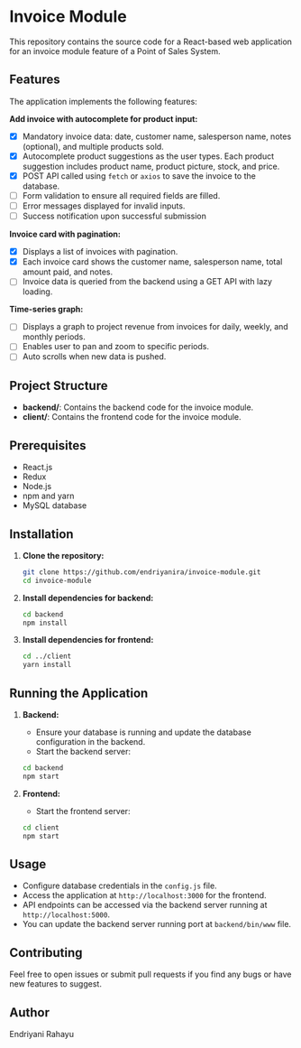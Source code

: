 # Invoice Module

This repository contains the source code for a React-based web application for an invoice module feature of a Point of Sales System.

## Features

The application implements the following features:

**Add invoice with autocomplete for product input:**

- [x] Mandatory invoice data: date, customer name, salesperson name, notes (optional), and multiple products sold.
- [x] Autocomplete product suggestions as the user types. Each product suggestion includes product name, product picture, stock, and price.
- [x] POST API called using `fetch` or `axios` to save the invoice to the database.
- [ ] Form validation to ensure all required fields are filled.
- [ ] Error messages displayed for invalid inputs.
- [ ] Success notification upon successful submission

**Invoice card with pagination:**

- [x] Displays a list of invoices with pagination.
- [x] Each invoice card shows the customer name, salesperson name, total amount paid, and notes.
- [ ] Invoice data is queried from the backend using a GET API with lazy loading.

**Time-series graph:**

- [ ] Displays a graph to project revenue from invoices for daily, weekly, and monthly periods.
- [ ] Enables user to pan and zoom to specific periods.
- [ ] Auto scrolls when new data is pushed.

## Project Structure

- **backend/**: Contains the backend code for the invoice module.
- **client/**: Contains the frontend code for the invoice module.

## Prerequisites

- React.js
- Redux
- Node.js
- npm and yarn
- MySQL database

## Installation

1. **Clone the repository:**

   ```bash
   git clone https://github.com/endriyanira/invoice-module.git
   cd invoice-module
   ```

2. **Install dependencies for backend:**

   ```bash
   cd backend
   npm install
   ```

3. **Install dependencies for frontend:**

   ```bash
   cd ../client
   yarn install
   ```

## Running the Application

1. **Backend:**

   - Ensure your database is running and update the database configuration in the backend.
   - Start the backend server:

   ```bash
   cd backend
   npm start
   ```

2. **Frontend:**

   - Start the frontend server:

   ```bash
   cd client
   npm start
   ```

## Usage

- Configure database credentials in the `config.js` file.
- Access the application at `http://localhost:3000` for the frontend.
- API endpoints can be accessed via the backend server running at `http://localhost:5000`.
- You can update the backend server running port at `backend/bin/www` file.

## Contributing

Feel free to open issues or submit pull requests if you find any bugs or have new features to suggest.

## Author

Endriyani Rahayu
